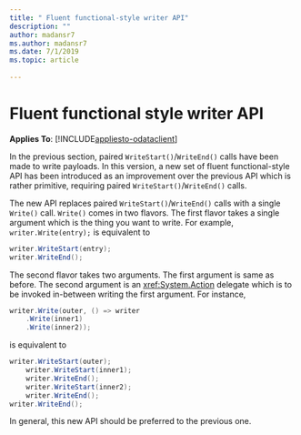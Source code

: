 ```yaml
---
title: " Fluent functional-style writer API"
description: ""
author: madansr7
ms.author: madansr7
ms.date: 7/1/2019
ms.topic: article
 
---
```

# Fluent functional style writer API
**Applies To**: [!INCLUDE[appliesto-odataclient](../../includes/appliesto-odatalib-v7.md)]

In the previous section, paired `WriteStart()`/`WriteEnd()` calls have been made to write payloads. In this version, a new set of fluent functional-style API has been introduced as an improvement over the previous API which is rather primitive, requiring paired `WriteStart()`/`WriteEnd()` calls.

The new API replaces paired `WriteStart()`/`WriteEnd()` calls with a single `Write()` call. `Write()` comes in two flavors. The first flavor takes a single argument which is the thing you want to write. For example, `writer.Write(entry);` is equivalent to

```csharp
writer.WriteStart(entry);
writer.WriteEnd();
```

The second flavor takes two arguments. The first argument is same as before. The second argument is an <xref:System.Action> delegate which is to be invoked in-between writing the first argument. For instance,

```csharp
writer.Write(outer, () => writer
    .Write(inner1)
    .Write(inner2));
```

is equivalent to

```csharp
writer.WriteStart(outer);
    writer.WriteStart(inner1);
    writer.WriteEnd();
    writer.WriteStart(inner2);
    writer.WriteEnd();
writer.WriteEnd();
```

In general, this new API should be preferred to the previous one.
